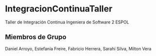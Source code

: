 # IntegracionContinuaTaller
Taller de Integración Continua Ingeniera de Software 2 ESPOL

## Miembros de Grupo
Daniel Arroyo, Estefanía Freire, Fabricio Herrera, Sarahí Silva, Milton Vera